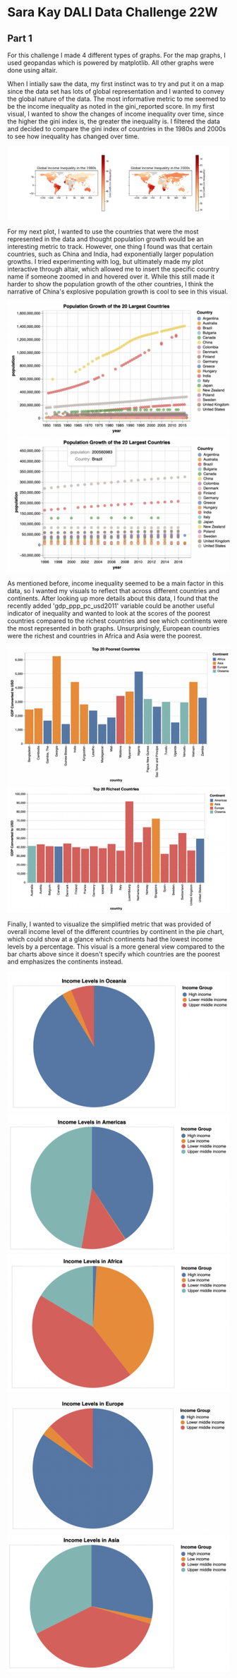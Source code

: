 # Sara Kay DALI Data Challenge 22W
## Part 1
For this challenge I made 4 different types of graphs. For the map graphs, I used geopandas which is powered by matplotlib. All other graphs were done using altair. 

When I intially saw the data, my first instinct was to try and put it on a map since the data set has lots of global representation and I wanted to convey the global nature of the data. The most informative metric to me seemed to be the income inequality as noted in the gini_reported score. In my first visual, I wanted to show the changes of income inequality over time, since the higher the gini index is, the greater the inequality is. I filtered the data and decided to compare the gini index of countries in the 1980s and 2000s to see how inequality has changed over time. 

![plot1](https://github.com/ssskay/dalidatachallenge/blob/main/part1viz/Income%20Inequality.jpg?raw=true)


For my next plot, I wanted to use the countries that were the most represented in the data and thought population growth would be an interesting metric to track. However, one thing I found was that certain countries, such as China and India, had exponentially larger population growths. I tried experimenting with log, but ultimately made my plot interactive through altair, which allowed me to insert the specific country name if someone zoomed in and hovered over it. While this still made it harder to show the population growth of the other countries, I think the narrative of China's explosive population growth is cool to see in this visual. 

![plot2](https://github.com/ssskay/dalidatachallenge/blob/main/part1viz/Popgrowth1.png?raw=true)
![plot3](https://github.com/ssskay/dalidatachallenge/blob/main/part1viz/Popgrowth2.png?raw=true)

As mentioned before, income inequality seemed to be a main factor in this data, so I wanted my visuals to reflect that across different countries and continents. After looking up more details about this data, I found that the recently added 'gdp_ppp_pc_usd2011' variable could be another useful indicator of inequality and wanted to look at the scores of the poorest countries compared to the richest countries and see which continents were the most represented in both graphs. Unsurprisingly, European countries were the richest and countries in Africa and Asia were the poorest.

![plot2](https://github.com/ssskay/dalidatachallenge/blob/main/part1viz/TopPoorest.png?raw=true)
![plot3](https://github.com/ssskay/dalidatachallenge/blob/main/part1viz/TopRichest.png?raw=true!)

Finally, I wanted to visualize the simplified metric that was provided of overall income level of the different countries by continent in the pie chart, which could show at a glance which continents had the lowest income levels by a percentage. This visual is a more general view compared to the bar charts above since it doesn't specify which countries are the poorest and emphasizes the continents instead.  

![plot2](https://github.com/ssskay/dalidatachallenge/blob/main/part1viz/IncomeOceania.png?raw=true)
![plot3](https://github.com/ssskay/dalidatachallenge/blob/main/part1viz/IncomeAmericas.png?raw=true!)
![plot3](https://github.com/ssskay/dalidatachallenge/blob/main/part1viz/IncomeAfrica.png?raw=true!)
![plot3](https://github.com/ssskay/dalidatachallenge/blob/main/part1viz/IncomeEurope.png?raw=true!)
![plot3](https://github.com/ssskay/dalidatachallenge/blob/main/part1viz/IncomeAsia.png?raw=true!)
